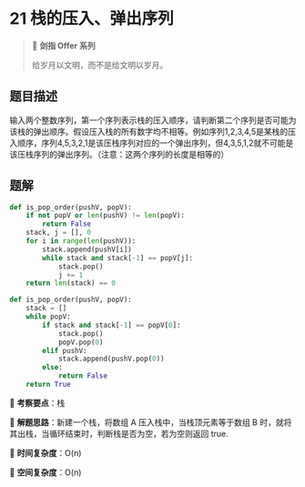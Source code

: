 # 21 栈的压入、弹出序列

> 🌟 **剑指 Offer 系列**
>
> 给岁月以文明，而不是给文明以岁月。

## 题目描述

输入两个整数序列，第一个序列表示栈的压入顺序，请判断第二个序列是否可能为该栈的弹出顺序。假设压入栈的所有数字均不相等。例如序列1,2,3,4,5是某栈的压入顺序，序列4,5,3,2,1是该压栈序列对应的一个弹出序列，但4,3,5,1,2就不可能是该压栈序列的弹出序列。（注意：这两个序列的长度是相等的）

## 题解

```python
def is_pop_order(pushV, popV):
    if not popV or len(pushV) != len(popV):
        return False
    stack, j = [], 0
    for i in range(len(pushV)):
        stack.append(pushV[i])
        while stack and stack[-1] == popV[j]:
            stack.pop()
            j += 1
    return len(stack) == 0
```

```python
def is_pop_order(pushV, popV):
    stack = []
    while popV:
        if stack and stack[-1] == popV[0]:
            stack.pop()
            popV.pop(0)
        elif pushV:
            stack.append(pushV.pop(0))
        else:
            return False
    return True
```

🍥 **考察要点**：栈

🍬 **解题思路**：新建一个栈，将数组 A 压入栈中，当栈顶元素等于数组 B 时，就将其出栈，当循环结束时，判断栈是否为空，若为空则返回 true.

🍉 **时间复杂度**：O(n)

🍭 **空间复杂度**：O(n)
